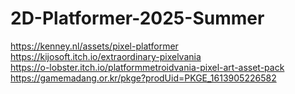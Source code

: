 # 2D-Platformer-2025-Summer

https://kenney.nl/assets/pixel-platformer <br>
https://kijosoft.itch.io/extraordinary-pixelvania <br>
https://o-lobster.itch.io/platformmetroidvania-pixel-art-asset-pack <br>
https://gamemadang.or.kr/pkge?prodUid=PKGE_1613905226582
